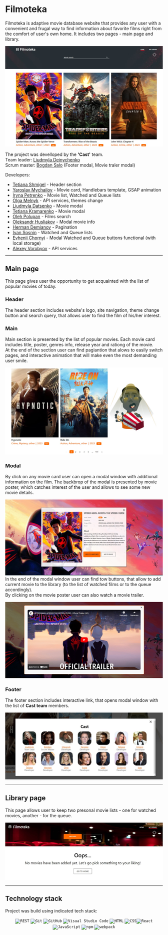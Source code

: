 # Filmoteka

Filmoteka is adaptive movie database website that provides any user with a
convenient and frugal way to find information about favorite films right from
the comfort of user's own home. It includes two pages - main page and library.

![Filmoteka](./assets/01.jpg)

The project was develloped by the **'Cast'** team.  
Team leader: <a href="https://github.com/Milosska">Liudmyla Deinychenko</a>  
Scrum master: <a href="https://github.com/Pibodee">Bogdan Salo</a> (Footer
modal, Movie traler modal)

Developers:

- <a href="https://github.com/TaniaShmigel">Tetiana Shmigel</a> - Header section
- <a href="https://github.com/Yaroslav12002">Yaroslav Mychailov</a> - Movie
  card, Handlebars template, GSAP animation
- <a href="https://github.com/IrynaVal">Iryna Petrenko</a> - Movie list, Watched
  and Queue lists
- <a href="https://github.com/Olga-Melnyk">Olga Melnyk</a> - API services,
  themes change
- <a href="https://github.com/Luidmyla007">Liudmyla Datsenko</a> - Movie modal
- <a href="https://github.com/Tatiana1910">Tetiana Kramarenko</a> - Movie modal
- <a href="https://github.com/Oleh202208">Oleh Polupan</a> - Films search
- <a href="https://github.com/AlexGusl97">Oleksandr Husliakov</a> - Modal movie
  info
- <a href="https://github.com/Demianovq">Herman Demianov</a> - Pagination
- <a href="https://github.com/IvanSosnin1983">Ivan Sosnin</a> - Watched and
  Queue lists
- <a href="https://github.com/ChornyiYevhenii">Evhenii Chornyi</a> - Modal
  Watched and Queue buttons functional (with local storage)
- <a href="https://github.com/AlexeyVorobyov95">Alexey Vorobyov</a> - API
  services

---

## Main page

This page gives user the opportunity to get acquainted with the list of popular
movies of today.

### Header

The header section includes website's logo, site navigation, theme change button
and search query, that allows user to find the film of his/her interest.

### Main

Main section is presented by the list of popular movies. Each movie card
includes title, poster, genres info, release year and rationg of the movie.  
At the end of the section user can find pagiantion that alows to easily switch
pages, and interactive animation that will make even the most demanding user
smile.

![FilmotekaPaginationAnd Animation](./assets/02.jpg)

### Modal

By click on any movie card user can open a modal window with additional
information on the film. The backbrop of the modal is presented by movie poster,
which catches interest of the user and allows to see some new movie details.

![FilmotekaModal](./assets/03.jpg)  
In the end of the modal window user can find tow buttons, that allow to add
current movie to the library (to the list of watched films or to the queue
accordingly).  
By clicking on the movie poster user can also watch a movie trailer.

![FilmotekaTrailer](./assets/04.jpg)

### Footer

The footer section includes interactive link, that opens modal window with the
list of **Cast team** members.

![FilmotekaFooter](./assets/05.jpg)

---

## Library page

This page allows user to keep two presonal movie lists - one for watched movies,
another - for the queue.

![FilmotekaLibrary](./assets/06.jpg)

---

## Technology stack

Project was build using indicated tech stack:

<div align="center">
	<code><img height="50" src="https://user-images.githubusercontent.com/25181517/192107858-fe19f043-c502-4009-8c47-476fc89718ad.png" alt="REST" title="REST" /></code>
	<code><img height="50" src="https://user-images.githubusercontent.com/25181517/192108372-f71d70ac-7ae6-4c0d-8395-51d8870c2ef0.png" alt="Git" title="Git" /></code>
	<code><img height="50" src="https://user-images.githubusercontent.com/25181517/192108374-8da61ba1-99ec-41d7-80b8-fb2f7c0a4948.png" alt="GitHub" title="GitHub" /></code>
	<code><img height="50" src="https://user-images.githubusercontent.com/25181517/192108891-d86b6220-e232-423a-bf5f-90903e6887c3.png" alt="Visual Studio Code" title="Visual Studio Code" /></code>
	<code><img height="50" src="https://user-images.githubusercontent.com/25181517/192158954-f88b5814-d510-4564-b285-dff7d6400dad.png" alt="HTML" title="HTML" /></code>
	<code><img height="50" src="https://user-images.githubusercontent.com/25181517/183898674-75a4a1b1-f960-4ea9-abcb-637170a00a75.png" alt="CSS" title="CSS" /></code><code><img height="50" src="https://user-images.githubusercontent.com/25181517/192158956-48192682-23d5-4bfc-9dfb-6511ade346bc.png" alt="React" title="Sass" /></code>
 	<code><img height="50" src="https://user-images.githubusercontent.com/25181517/117447155-6a868a00-af3d-11eb-9cfe-245df15c9f3f.png" alt="JavaScript" title="JavaScript" /></code>
		<code><img height="50" src="https://user-images.githubusercontent.com/25181517/121401671-49102800-c959-11eb-9f6f-74d49a5e1774.png" alt="npm" title="npm" /></code>
	<code><img height="50" src="https://user-images.githubusercontent.com/25181517/187955008-981340e6-b4cc-441b-80cf-7a5e94d29e7e.png" alt="webpack" title="webpack" />
</div>

